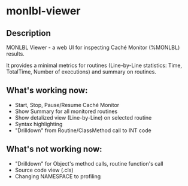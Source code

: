 monlbl-viewer
=============
Description
-----------
MONLBL Viewer - a web UI for inspecting Caché Monitor (%MONLBL) results.

It provides a minimal metrics for routines (Line-by-Line statistics: Time, TotalTime, Number of executions)
and summary on routines.

What's working now:
-------------------
- Start, Stop, Pause/Resume Caché Monitor
- Show Summary for all monitored routines
- Show detalized view (Line-by-Line) on selected routine
- Syntax highlighting
- "Drilldown" from Routine/ClassMethod call to INT code

What's not working now:
-----------------------
- "Drilldown" for Object's method calls, routine function's call
- Source code view (.cls)
- Changing NAMESPACE to profiling
